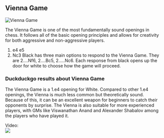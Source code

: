 ## Vienna Game

![Vienna Game](https://www.thechesswebsite.com/wp-content/uploads/2012/07/vienna-game-big.jpg)

The Vienna Game is one of the most fundamentally sound openings in chess. It follows all of the basic opening principles and allows for creativity for both aggressive and non-aggressive players.
1. e4 e5
2. Nc3
Black has three main options to respond to the Vienna Game. They are 2….Nf6, 2….Bc5, 2…..Nc6. Each response from black opens up the door for white to choose how the game will proceed.


### Duckduckgo results about Vienna Game

The Vienna Game is a 1.e4 opening for White. Compared to other 1.e4 openings, the Vienna is much less common but theoretically sound. Because of this, it can be an excellent weapon for beginners to catch their opponents by surprise. The Vienna is also suitable for more experienced players, with GMs like Viswanathan Anand and Alexander Shabalov among the players who have played it.

Video:  
[![](https://tse4.mm.bing.net/th?id=OVP.I3PTJtjdE8NWPj_-pyC5fgHgFo&pid=Api)](https://www.youtube.com/watch?v=6QQ5sw-SgNw)

